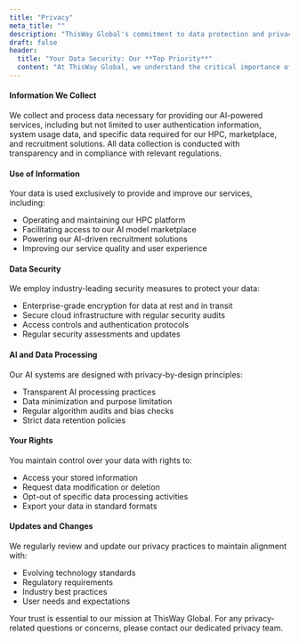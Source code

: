 ```yaml
---
title: "Privacy"
meta_title: ""
description: "ThisWay Global's commitment to data protection and privacy"
draft: false
header:
  title: "Your Data Security: Our **Top Priority**"
  content: "At ThisWay Global, we understand the critical importance of protecting your data in today's AI-driven landscape. Our commitment to privacy and security is fundamental to everything we do."
---
```


#### Information We Collect

We collect and process data necessary for providing our AI-powered services, including but not limited to user authentication information, system usage data, and specific data required for our HPC, marketplace, and recruitment solutions. All data collection is conducted with transparency and in compliance with relevant regulations.

#### Use of Information

Your data is used exclusively to provide and improve our services, including:
- Operating and maintaining our HPC platform
- Facilitating access to our AI model marketplace
- Powering our AI-driven recruitment solutions
- Improving our service quality and user experience

#### Data Security

We employ industry-leading security measures to protect your data:
- Enterprise-grade encryption for data at rest and in transit
- Secure cloud infrastructure with regular security audits
- Access controls and authentication protocols
- Regular security assessments and updates

#### AI and Data Processing

Our AI systems are designed with privacy-by-design principles:
- Transparent AI processing practices
- Data minimization and purpose limitation
- Regular algorithm audits and bias checks
- Strict data retention policies

#### Your Rights

You maintain control over your data with rights to:
- Access your stored information
- Request data modification or deletion
- Opt-out of specific data processing activities
- Export your data in standard formats

#### Updates and Changes

We regularly review and update our privacy practices to maintain alignment with:
- Evolving technology standards
- Regulatory requirements
- Industry best practices
- User needs and expectations

Your trust is essential to our mission at ThisWay Global. For any privacy-related questions or concerns, please contact our dedicated privacy team.

